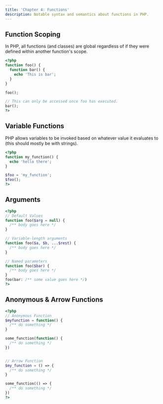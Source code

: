 ```yaml
---
title: 'Chapter 4: Functions'
description: Notable syntax and semantics about functions in PHP.
---
```


## Function Scoping

In PHP, all functions (and classes) are global regardless of if 
they were defined within another function's scope.

```php
<?php
function foo() {
  function bar() {
    echo 'This is bar';
  }
}

foo();

// This can only be accessed once foo has executed.
bar();
?>
```

## Variable Functions

PHP allows variables to be invoked based on whatever value 
it evaluates to (this should mostly be with strings).

```php
<?php
function my_function() {
  echo 'hello there';
}

$foo = 'my_function';
$foo();
?>
```

## Arguments

```php
<?php
// Default Values
function foo($arg = null) {
  /** body goes here */
}

// Variable-length arguments
function foo($a, $b, ...$rest) {
  /** body goes here */
}

// Named parameters
function foo($bar) {
  /** body goes here */
}
foo(bar: /** some value goes here */)
?>
```

## Anonymous & Arrow Functions

```php
<?php
// Anonymous Function
$myfunction = function() {
  /** do something */
}

some_function(function() {
  /** do something */
})


// Arrow Function
$my_function = () => {
  /** do something */
}

some_function(() => {
  /** do something */
})
?>
```
